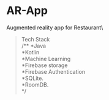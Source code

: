 # AR-App
Augmented reality app for Restaurant\
> Tech Stack
> \
/**
  *Java\
  *Kotlin\
  *Machine Learning\
  *Firebase storage\
  *Firebase Authentication\
  *SQLite.\
  *RoomDB.\
 */
 

